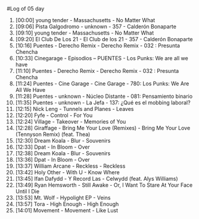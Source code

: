 #Log of 05 day

1. [00:00] young tender - Massachusetts - No Matter What
1. [09:06] Pista Galgodromo - unknown - 357 - Calderón Bonaparte
1. [09:10] young tender - Massachusetts - No Matter What
1. [09:20] El Club De Los 21 - El Club de los 21 - 357 - Calderón Bonaparte
1. [10:16] Puentes - Derecho Remix - Derecho Remix - 032 : Presunta Chencha
1. [10:33] Cinegarage - Episodios – PUENTES - Los Punks: We are all we have
1. [11:10] Puentes - Derecho Remix - Derecho Remix - 032 : Presunta Chencha
1. [11:24] Puentes - Cine Garage - Cine Garage - 780: Los Punks: We Are All We Have
1. [11:28] Puentes - unknown - Núcleo Distante - 081: Pensamiento binario
1. [11:35] Puentes - unknown - La Jefa - 137: ¿Qué es el mobbing laboral?
1. [12:15] Nick Leng - Tunnels and Planes - Leaves
1. [12:20] Fyfe - Control - For You
1. [12:24] Village - Takeover - Memories of You
1. [12:28] Giraffage - Bring Me Your Love (Remixes) - Bring Me Your Love (Tennyson Remix) (feat. Thea)
1. [12:30] Dream Koala - Blur - Souvenirs
1. [12:33] Dpat - In Bloom - Over
1. [12:38] Dream Koala - Blur - Souvenirs
1. [13:36] Dpat - In Bloom - Over
1. [13:37] William Arcane - Reckless - Reckless
1. [13:42] Holy Other - With U - Know Where
1. [13:45] Ifan Dafydd - Y Record Las - Celwydd (feat. Alys Williams)
1. [13:49] Ryan Hemsworth - Still Awake - Or, I Want To Stare At Your Face Until I Die
1. [13:53] Mt. Wolf - Hypolight EP - Veins
1. [13:57] Tora - High Enough - High Enough
1. [14:01] Movement - Movement - Like Lust
